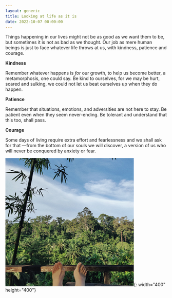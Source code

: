 ```yaml
---
layout: generic
title: Looking at life as it is
date: 2022-10-07 00:00:00
---
```

Things happening in our lives might not be as good as we want them to be, but sometimes it is not as bad as we thought. Our job as mere human beings is just to face whatever life throws at us, with kindness, patience and courage.&nbsp;

**Kindness**

Remember whatever happens is *for* our growth, to help us become better, a metamorphosis, one could say. Be kind to ourselves, for we may be hurt, scared and sulking, we could not let us beat ourselves up when they do happen.&nbsp;

**Patience**

Remember that situations, emotions, and adversities are not here to stay. Be patient even when they seem never-ending. Be tolerant and understand that this too, shall pass.&nbsp;

**Courage**

Some days of living require extra effort and fearlessness and we shall ask for that —from the bottom of our souls we will discover, a version of us who will never be conquered by anxiety or fear.

![](/uploads/blogoct-1.png){: width="400" height="400"}